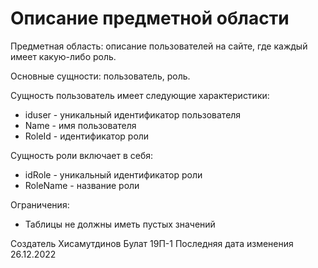 # Описание предметной области
Предметная область: описание пользователей на сайте, где каждый имеет какую-либо роль.

Основные сущности: пользователь, роль.

Сущность пользователь имеет следующие характеристики:
- iduser - уникальный идентификатор пользователя
- Name - имя пользователя
- RoleId - идентификатор роли

Сущность роли включает в себя:
- idRole - уникальный идентификатор роли
- RoleName - название роли

Ограничения:
- Таблицы не должны иметь пустых значений

Создатель Хисамутдинов Булат 19П-1
Последняя дата изменения 26.12.2022
 

